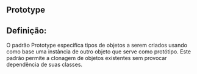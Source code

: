## Prototype

## Definição:
O padrão Prototype especifica tipos de objetos a serem criados usando como base uma instância de outro objeto que serve como protótipo. Este padrão permite a clonagem de objetos existentes sem provocar dependência de suas classes.